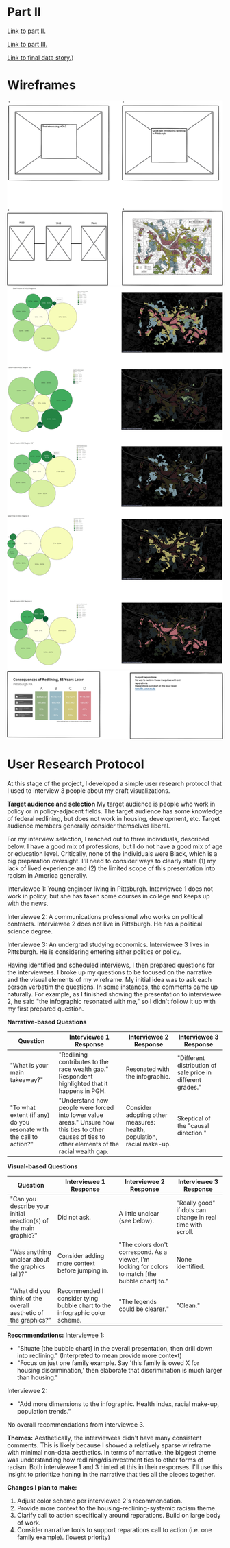 # Part II

[Link to part II.](https://brendongray.github.io/brendongray-portfolio/final_project_part2.html)

[Link to part III.](https://brendongray.github.io/brendongray-portfolio/final_project_part3.html)

[Link to final data story.](https://carnegiemellon.shorthandstories.com/the-consequences-of-redlining-in-pittsburgh/index.html))

# Wireframes

<img src="Finalized wireframe.png"/>


<img src="Final Graphics WF.png"/>


<img src="Wireframe 2.png"/>


# User Research Protocol
At this stage of the project, I developed a simple user research protocol that I used to interview 3 people about my draft visualizations.  

**Target audience and selection**
My target audience is people who work in policy or in policy-adjacent fields. The target audience has some knowledge of federal redlining, but does not work in housing, development, etc. Target audience members generally consider themselves liberal.

For my interview selection, I reached out to three individuals, described below. I have a good mix of professions, but I do not have a good mix of age or education level. Critically, none of the individuals were Black, which is a big preparation oversight. I'll need to consider ways to clearly state (1) my lack of lived experience and (2) the limited scope of this presentation into racism in America generally.

Interviewee 1: Young engineer living in Pittsburgh. Interviewee 1 does not work in policy, but she has taken some courses in college and keeps up with the news. 

Interviewee 2: A communications professional who works on political contracts. Interviewee 2 does not live in Pittsburgh. He has a political science degree.

Interviewee 3: An undergrad studying economics. Interviewee 3 lives in Pittsburgh. He is considering entering either politics or policy.

Having identified and scheduled interviews, I then prepared questions for the interviewees. I broke up my questions to be focused on the narrative and the visual elements of my wireframe. My initial idea was to ask each person verbatim the questions. In some instances, the comments came up naturally. For example, as I finished showing the presentation to interviewee 2, he said "the infographic resonated with me," so I didn't follow it up with my first prepared question.



**Narrative-based Questions**

| Question | Interviewee 1 Response | Interviewee 2 Response | Interviewee 3 Response |
| --- | --- | --- | --- |
| "What is your main takeaway?" | "Redlining contributes to the race wealth gap." Respondent highlighted that it happens in PGH. | Resonated with the infographic. | "Different distribution of sale price in different grades." |
| "To what extent (if any) do you resonate with the call to action?" | "Understand how people were forced into lower value areas." Unsure how this ties to other causes of ties to other elements of the racial wealth gap. | Consider adopting other measures: health, population, racial make-up. | Skeptical of the "causal direction." |

**Visual-based Questions**

| Question | Interviewee 1 Response | Interviewee 2 Response | Interviewee 3 Response |
| --- | --- | --- | --- |
| "Can you describe your initial reaction(s) of the main graphic?" | Did not ask. | A little unclear (see below). | "Really good" if dots can change in real time with scroll. |
| "Was anything unclear about the graphics (all)?" | Consider adding more context before jumping in. | "The colors don't correspond. As a viewer, I'm looking for colors to match [the bubble chart] to." | None identified. |
| "What did you think of the overall aesthetic of the graphics?" | Recommended I consider tying bubble chart to the infographic color scheme. | "The legends could be clearer." | "Clean." |

**Recommendations:**
Interviewee 1: 

  - "Situate [the bubble chart] in the overall presentation, then drill down into redlining." (Interpreted to mean provide more context)
  - "Focus on just one family example. Say 'this family is owed X for housing discrimination,' then elaborate that discrimination is much larger than housing."

Interviewee 2:

  - "Add more dimensions to the infographic. Health index, racial make-up, population trends."

No overall recommendations from interviewee 3.

**Themes:**
Aesthetically, the interviewees didn't have many consistent comments. This is likely because I showed a relatively sparse wireframe with minimal non-data aesthetics. In terms of narrative, the biggest theme was understanding how redlining/disinvestment ties to other forms of racism. Both interviewee 1 and 3 hinted at this in their responses. I'll use this insight to prioritize honing in the narrative that ties all the pieces together.

**Changes I plan to make:**

  1. Adjust color scheme per interviewee 2's recommendation.
  2. Provide more context to the housing-redlining-systemic racism theme.
  3. Clarify call to action specifically around reparations. Build on large body of work.
  4. Consider narrative tools to support reparations call to action (i.e. one family example). (lowest priority)


